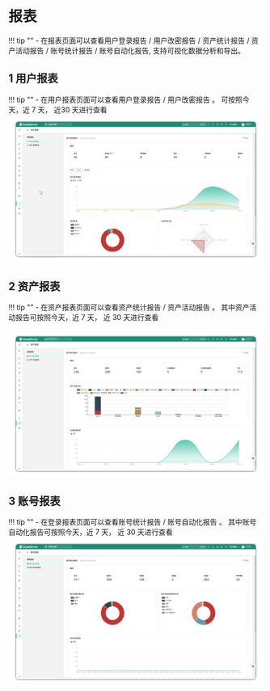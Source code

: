 # 报表
!!! tip ""
    - 在报表页面可以查看用户登录报告 / 用户改密报告 / 资产统计报告 / 资产活动报告 / 账号统计报告 / 账号自动化报告, 支持可视化数据分析和导出。
## 1 用户报表
!!! tip ""
    - 在用户报表页面可以查看用户登录报告 / 用户改密报告 。 可按照今天，近 7 天， 近30 天进行查看
![report1](../../../../img/reports1.png)

## 2 资产报表
!!! tip ""
    - 在资产报表页面可以查看资产统计报告 / 资产活动报告 。 其中资产活动报告可按照今天，近 7 天， 近 30 天进行查看

![report2](../../../../img/reports2.png)

## 3 账号报表
!!! tip ""
    - 在登录报表页面可以查看账号统计报告 / 账号自动化报告 。 其中账号自动化报告可按照今天，近 7 天， 近 30 天进行查看
![report3](../../../../img/reports3.png)
